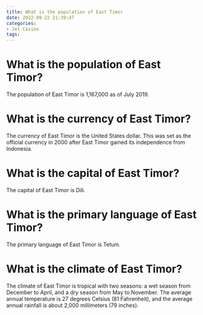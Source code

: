 ```yaml
---
title: What is the population of East Timor
date: 2022-09-22 21:39:47
categories:
- Jet Casino
tags:
---
```



#  What is the population of East Timor?

The population of East Timor is 1,167,000 as of July 2019.

#  What is the currency of East Timor?

The currency of East Timor is the United States dollar. This was set as the official currency in 2000 after East Timor gained its independence from Indonesia.

#  What is the capital of East Timor?

The capital of East Timor is Dili.

#  What is the primary language of East Timor?

The primary language of East Timor is Tetum.

#  What is the climate of East Timor?

The climate of East Timor is tropical with two seasons: a wet season from December to April, and a dry season from May to November. The average annual temperature is 27 degrees Celsius (81 Fahrenheit), and the average annual rainfall is about 2,000 millimeters (79 inches).